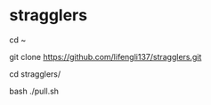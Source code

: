 # stragglers


cd ~

git clone https://github.com/lifengli137/stragglers.git

cd stragglers/

bash ./pull.sh
